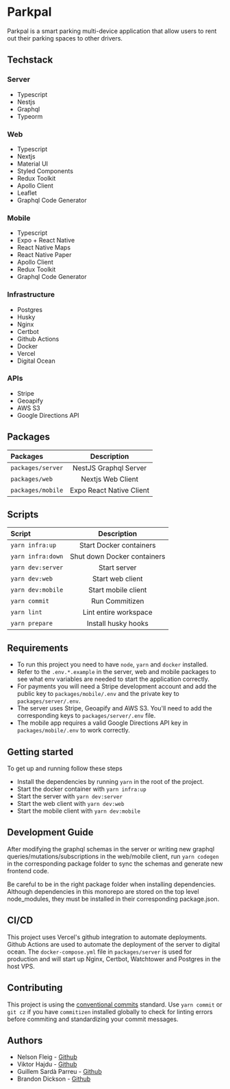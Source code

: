 # Parkpal

Parkpal is a smart parking multi-device application that allow users to rent out their parking
spaces to other drivers.

## Techstack

### Server

- Typescript
- Nestjs
- Graphql
- Typeorm

### Web

- Typescript
- Nextjs
- Material UI
- Styled Components
- Redux Toolkit
- Apollo Client
- Leaflet
- Graphql Code Generator

### Mobile

- Typescript
- Expo + React Native
- React Native Maps
- React Native Paper
- Apollo Client
- Redux Toolkit
- Graphql Code Generator

### Infrastructure

- Postgres
- Husky
- Nginx
- Certbot
- Github Actions
- Docker
- Vercel
- Digital Ocean

### APIs

- Stripe
- Geoapify
- AWS S3
- Google Directions API

## Packages

| Packages          |       Description        |
| :---------------- | :----------------------: |
| `packages/server` |  NestJS Graphql Server   |
| `packages/web`    |    Nextjs Web Client     |
| `packages/mobile` | Expo React Native Client |

## Scripts

| Script            |         Description         |
| :---------------- | :-------------------------: |
| `yarn infra:up`   |   Start Docker containers   |
| `yarn infra:down` | Shut down Docker containers |
| `yarn dev:server` |        Start server         |
| `yarn dev:web`    |      Start web client       |
| `yarn dev:mobile` |     Start mobile client     |
| `yarn commit`     |       Run Commitizen        |
| `yarn lint`       |    Lint entire workspace    |
| `yarn prepare`    |     Install husky hooks     |

## Requirements

- To run this project you need to have `node`, `yarn` and `docker` installed.
- Refer to the `.env.*.example` in the server, web and mobile packages to see what env variables are
  needed to start the application correctly.
- For payments you will need a Stripe development account and add the public key to
  `packages/mobile/.env` and the private key to `packages/server/.env`.
- The server uses Stripe, Geoapify and AWS S3. You'll need to add the corresponding keys to
  `packages/server/.env` file.
- The mobile app requires a valid Google Directions API key in `packages/mobile/.env` to work
  correctly.

## Getting started

To get up and running follow these steps

- Install the dependencies by running `yarn` in the root of the project.
- Start the docker container with `yarn infra:up`
- Start the server with `yarn dev:server`
- Start the web client with `yarn dev:web`
- Start the mobile client with `yarn dev:mobile`

## Development Guide

After modifying the graphql schemas in the server or writing new graphql
queries/mutations/subscriptions in the web/mobile client, run `yarn codegen` in the corresponding
package folder to sync the schemas and generate new frontend code.

Be careful to be in the right package folder when installing dependencies. Although dependencies in
this monorepo are stored on the top level node_modules, they must be installed in their
corresponding package.json.

## CI/CD

This project uses Vercel's github integration to automate deployments. Github Actions are used to
automate the deployment of the server to digital ocean. The `docker-compose.yml` file in
`packages/server` is used for production and will start up Nginx, Certbot, Watchtower and Postgres
in the host VPS.

## Contributing

This project is using the
[conventional commits](https://www.conventionalcommits.org/en/v1.0.0-beta.2/) standard. Use
`yarn commit` or `git cz` if you have `commitizen` installed globally to check for linting errors
before commiting and standardizing your commit messages.

## Authors

- Nelson Fleig - [Github](https://github.com/nelsonfleig)
- Viktor Hajdu - [Github](https://github.com/Vitto44)
- Guillem Sardà Parreu - [Github](https://github.com/guillemsarda)
- Brandon Dickson - [Github](https://github.com/brandond98)
